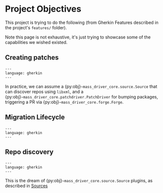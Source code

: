 # Project Objectives

This project is trying to do the following (from Gherkin Features described in
the project's `features/` folder).

Note this page is not exhaustive, it's just trying to showcase some of the
capabilities we wished existed.

## Creating patches

```{literalinclude} ../../features/create_patch.feature
---
language: gherkin
---
```

In practice, we can assume a {py:obj}`~mass_driver_core.source.Source` that
can discover repos using `libxml`, and a
{py:obj}`~mass_driver_core.patchdriver.PatchDriver` for bumping packages,
triggering a PR via {py:obj}`~mass_driver_core.forge.Forge`.

## Migration Lifecycle

```{literalinclude} ../../features/migration_lifecycle.feature
---
language: gherkin
---
```

## Repo discovery

```{literalinclude} ../../features/repo_discovery.feature
---
language: gherkin
---
```

This is the dream of {py:obj}`~mass_driver_core.source.Source` plugins, as
described in [Sources](./sources)
